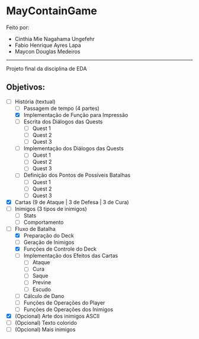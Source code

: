 # MayContainGame
Feito por:
* Cinthia Mie Nagahama Ungefehr
* Fabio Henrique Ayres Lapa
* Maycon Douglas Medeiros<br>
----------------------------------------
Projeto final da disciplina de EDA

## Objetivos:

- [ ] História (textual)
    - [ ] Passagem de tempo (4 partes)
    - [X] Implementação de Função para Impressão
    - [ ] Escrita dos Diálogos das Quests
        - [ ] Quest 1
        - [ ] Quest 2
        - [ ] Quest 3
    - [ ] Implementação dos Diálogos das Quests
        - [ ] Quest 1
        - [ ] Quest 2
        - [ ] Quest 3
    - [ ] Definição dos Pontos de Possíveis Batalhas
        - [ ] Quest 1
        - [ ] Quest 2
        - [ ] Quest 3
- [X] Cartas (9 de Ataque | 3 de Defesa | 3 de Cura)
- [ ] Inimigos (3 tipos de inimigos)
    - [ ] Stats
    - [ ] Comportamento
- [ ] Fluxo de Batalha
    - [X] Preparação do Deck
    - [ ] Geração de Inimigos
    - [X] Funções de Controle do Deck
    - [ ] Implementação dos Efeitos das Cartas
        - [ ] Ataque
        - [ ] Cura
        - [ ] Saque
        - [ ] Previne
        - [ ] Escudo
    - [ ] Cálculo de Dano
    - [ ] Funções de Operações do Player
    - [ ] Funções de Operações dos Inimigos

- [X] \(Opcional) Arte dos inimigos ASCII
- [ ] \(Opcional) Texto colorido
- [ ] \(Opcional) Mais inimigos

